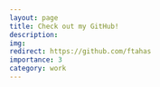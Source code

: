 ```yaml
---
layout: page
title: Check out my GitHub!
description: 
img: 
redirect: https://github.com/ftahas
importance: 3
category: work
---
```


